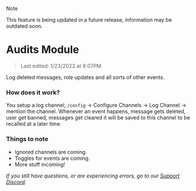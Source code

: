 > [!NOTE]
> This feature is being updated in a future release, information may be outdated soon.
# Audits Module

> Last edited: 1/23/2022 at 8:07PM

Log deleted messages, role updates and all sorts of other events.

### How does it work?
You setup a log channel, `/config` -> Configure Channels -> Log Channel -> mention the channel. Whenever an event happens, message gets deleted, user get banned, messages get cleared it will be saved to this channel to be recalled at a later time. 

### Things to note
* Ignored channels are coming.
* Toggles for events are coming.
* More stuff incoming!

*If you still have questions, or are experiencing errors, go to our [Support Discord](https://discord.quabot.net).*